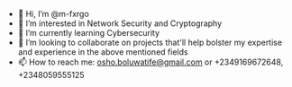 - 👋 Hi, I’m @m-fxrgo
- 👀 I’m interested in Network Security and Cryptography
- 🌱 I’m currently learning Cybersecurity
- 💞️ I’m looking to collaborate on projects that'll help bolster my expertise and experience in the above mentioned fields
- 📫 How to reach me: osho.boluwatife@gmail.com or +2349169672648, +2348059555125

<!---
m-fxrgo/m-fxrgo is a ✨ special ✨ repository because its `README.md` (this file) appears on your GitHub profile.
You can click the Preview link to take a look at your changes.
--->
